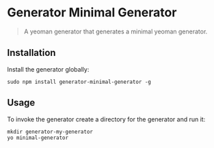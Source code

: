 # Generator Minimal Generator
>A yeoman generator that generates a minimal yeoman generator.

## Installation
Install the generator globally:

    sudo npm install generator-minimal-generator -g

## Usage
To invoke the generator create a directory for the generator and run it:

    mkdir generator-my-generator
    yo minimal-generator
